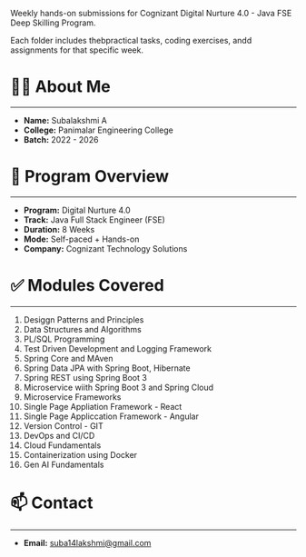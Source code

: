 Weekly hands-on submissions for Cognizant Digital Nurture 4.0 - Java FSE Deep Skilling Program.

Each folder includes thebpractical tasks, coding exercises, andd assignments for that specific week.

# 👩‍💻 About Me #
---------------------
* __Name:__ Subalakshmi A
* __College:__ Panimalar Engineering College
* __Batch:__ 2022 - 2026

# 📌 Program Overview #
------------------------
* __Program:__ Digital Nurture 4.0
* __Track:__ Java Full Stack Engineer (FSE)
* __Duration:__ 8 Weeks
* __Mode:__ Self-paced + Hands-on
* __Company:__ Cognizant Technology Solutions

# ✅ Modules Covered #
----------------------
1. Desiggn Patterns and Principles
2. Data Structures and Algorithms
3. PL/SQL Programming
4. Test Driven Development and Logging Framework
5. Spring Core and MAven
6. Spring Data JPA with Spring Boot, Hibernate
7. Spring REST using Spring Boot 3
8. Microservice wiith Spring Boot 3 and Spring Cloud
9. Microservice Frameworks
10. Single Page Appliation Framework - React
11. Single Page Appliccation Framework - Angular
12. Version Control - GIT
13. DevOps and CI/CD
14. Cloud Fundamentals
15. Containerization using Docker
16. Gen AI Fundamentals

# 📫 Contact #
---------------
* __Email:__ suba14lakshmi@gmail.com
